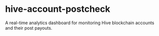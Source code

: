 # hive-account-postcheck
A real-time analytics dashboard for monitoring Hive blockchain accounts and their post payouts.
